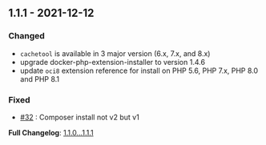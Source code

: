 
## 1.1.1 - 2021-12-12

### Changed

- `cachetool` is available in 3 major version (6.x, 7.x, and 8.x)
- upgrade docker-php-extension-installer to version 1.4.6
- update `oci8` extension reference for install on PHP 5.6, PHP 7.x, PHP 8.0 and PHP 8.1

### Fixed

- [#32](https://github.com/llaville/docker-php-toolbox/issues/32) : Composer install not v2 but v1

**Full Changelog**: [1.1.0...1.1.1](https://github.com/llaville/docker-php-toolbox/compare/1.1.0...1.1.1)

